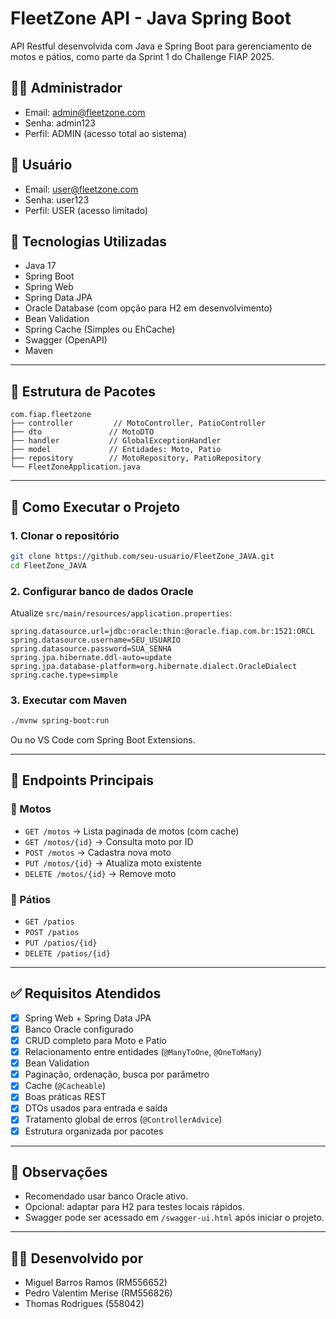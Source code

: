 
# FleetZone API - Java Spring Boot

API Restful desenvolvida com Java e Spring Boot para gerenciamento de motos e pátios, como parte da Sprint 1 do Challenge FIAP 2025.

## 👨‍💼 Administrador
- Email: admin@fleetzone.com
- Senha: admin123
- Perfil: ADMIN (acesso total ao sistema)

## 👤 Usuário
- Email: user@fleetzone.com
- Senha: user123
- Perfil: USER (acesso limitado)

## 🚀 Tecnologias Utilizadas

- Java 17
- Spring Boot
- Spring Web
- Spring Data JPA
- Oracle Database (com opção para H2 em desenvolvimento)
- Bean Validation
- Spring Cache (Simples ou EhCache)
- Swagger (OpenAPI)
- Maven

---

## 📁 Estrutura de Pacotes

```
com.fiap.fleetzone
├── controller         // MotoController, PatioController
├── dto               // MotoDTO
├── handler           // GlobalExceptionHandler
├── model             // Entidades: Moto, Patio
├── repository        // MotoRepository, PatioRepository
└── FleetZoneApplication.java
```

---

## 🔧 Como Executar o Projeto

### 1. Clonar o repositório

```bash
git clone https://github.com/seu-usuario/FleetZone_JAVA.git
cd FleetZone_JAVA
```

### 2. Configurar banco de dados Oracle

Atualize `src/main/resources/application.properties`:

```
spring.datasource.url=jdbc:oracle:thin:@oracle.fiap.com.br:1521:ORCL
spring.datasource.username=SEU_USUARIO
spring.datasource.password=SUA_SENHA
spring.jpa.hibernate.ddl-auto=update
spring.jpa.database-platform=org.hibernate.dialect.OracleDialect
spring.cache.type=simple
```

### 3. Executar com Maven

```bash
./mvnw spring-boot:run
```

Ou no VS Code com Spring Boot Extensions.

---

## 📄 Endpoints Principais

### 🚗 Motos

- `GET /motos` → Lista paginada de motos (com cache)
- `GET /motos/{id}` → Consulta moto por ID
- `POST /motos` → Cadastra nova moto
- `PUT /motos/{id}` → Atualiza moto existente
- `DELETE /motos/{id}` → Remove moto

### 🏢 Pátios

- `GET /patios`
- `POST /patios`
- `PUT /patios/{id}`
- `DELETE /patios/{id}`

---

## ✅ Requisitos Atendidos

- [x] Spring Web + Spring Data JPA
- [x] Banco Oracle configurado
- [x] CRUD completo para Moto e Patio
- [x] Relacionamento entre entidades (`@ManyToOne`, `@OneToMany`)
- [x] Bean Validation
- [x] Paginação, ordenação, busca por parâmetro
- [x] Cache (`@Cacheable`)
- [x] Boas práticas REST
- [x] DTOs usados para entrada e saída
- [x] Tratamento global de erros (`@ControllerAdvice`)
- [x] Estrutura organizada por pacotes

---

## 📌 Observações

- Recomendado usar banco Oracle ativo.
- Opcional: adaptar para H2 para testes locais rápidos.
- Swagger pode ser acessado em `/swagger-ui.html` após iniciar o projeto.

---

## 👨‍💻 Desenvolvido por

- Miguel Barros Ramos (RM556652)
- Pedro Valentim Merise (RM556826)
- Thomas Rodrigues (558042)


